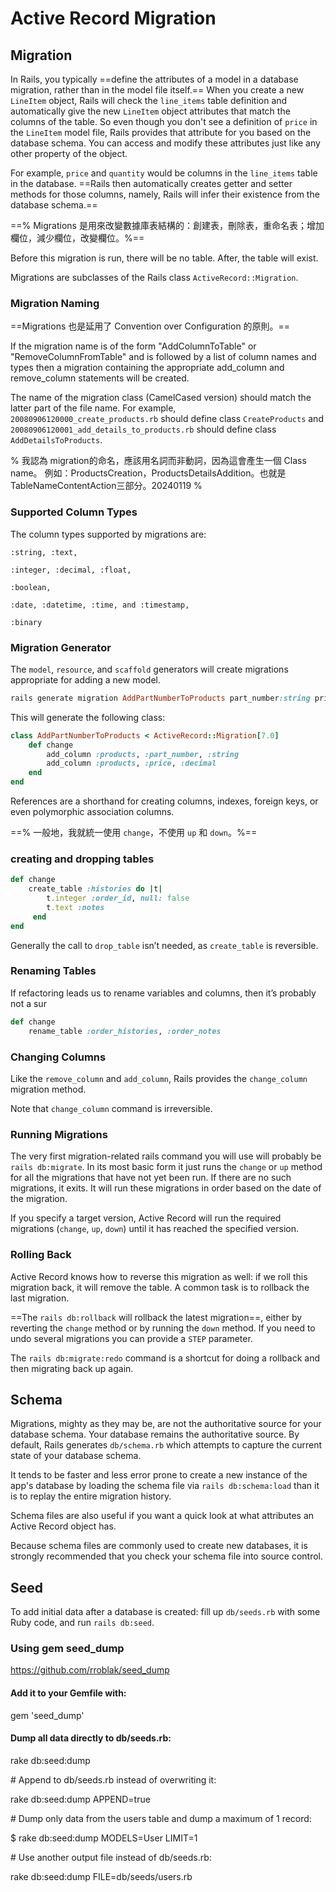 # Active Record Migration

## Migration

In Rails, you typically ==define the attributes of a model in a database migration, rather than in the model file itself.== When you create a new `LineItem` object, Rails will check the `line_items` table definition and automatically give the new `LineItem` object attributes that match the columns of the table. So even though you don't see a definition of `price` in the `LineItem` model file, Rails provides that attribute for you based on the database schema. You can access and modify these attributes just like any other property of the object.

For example, `price` and `quantity` would be columns in the `line_items` table in the database. ==Rails then automatically creates getter and setter methods for those columns, namely, Rails will infer their existence from the database schema.==

==% Migrations 是用來改變數據庫表結構的：創建表，刪除表，重命名表；增加欄位，減少欄位，改變欄位。%==

Before this migration is run, there will be no table. After, the table will exist.

Migrations are subclasses of the Rails class `ActiveRecord::Migration`.

### Migration Naming

==Migrations 也是延用了 Convention over Configuration 的原則。==

If the migration name is of the form "AddColumnToTable" or "RemoveColumnFromTable" and is followed by a list of column names and types then a migration containing the appropriate add\_column and remove\_column statements will be created.

The name of the migration class (CamelCased version) should match the latter part of the file name. For example, `20080906120000_create_products.rb` should define class `CreateProducts` and `20080906120001_add_details_to_products.rb` should define class `AddDetailsToProducts`.

% 我認為 migration的命名，應該用名詞而非動詞，因為這會產生一個 Class name。 例如：ProductsCreation，ProductsDetailsAddition。也就是TableNameContentAction三部分。20240119 %

### Supported Column Types

The column types supported by migrations are:

`:string, :text,`

`:integer, :decimal, :float,`

`:boolean,`

`:date, :datetime, :time, and :timestamp,`

`:binary`

### Migration Generator

The `model`, `resource`, and `scaffold` generators will create migrations appropriate for adding a new model.

```ruby
rails generate migration AddPartNumberToProducts part_number:string price:decimal
```

This will generate the following class:

```ruby
class AddPartNumberToProducts < ActiveRecord::Migration[7.0]
	def change
		add_column :products, :part_number, :string
		add_column :products, :price, :decimal
	end
end
```

References are a shorthand for creating columns, indexes, foreign keys, or even polymorphic association columns.

==% 一般地，我就統一使用 `change`，不使用 `up` 和 `down`。%==

### creating and dropping tables

```ruby
def change
	create_table :histories do |t|
		t.integer :order_id, null: false
		t.text :notes
     end
end
```

Generally the call to `drop_table` isn’t needed, as `create_table` is reversible.

### Renaming Tables

If refactoring leads us to rename variables and columns, then it’s probably not a sur

```ruby
def change
	rename_table :order_histories, :order_notes
```

### Changing Columns

Like the `remove_column` and `add_column`, Rails provides the `change_column` migration method.

Note that `change_column` command is irreversible.

### Running Migrations

The very first migration-related rails command you will use will probably be `rails db:migrate`. In its most basic form it just runs the `change` or `up` method for all the migrations that have not yet been run. If there are no such migrations, it exits. It will run these migrations in order based on the date of the migration.

If you specify a target version, Active Record will run the required migrations (`change`, `up`, `down`) until it has reached the specified version.

### Rolling Back

Active Record knows how to reverse this migration as well: if we roll this migration back, it will remove the table. A common task is to rollback the last migration.

==The `rails db:rollback` will rollback the latest migration==, either by reverting the `change` method or by running the `down` method. If you need to undo several migrations you can provide a `STEP` parameter.

The `rails db:migrate:redo` command is a shortcut for doing a rollback and then migrating back up again.

## Schema

Migrations, mighty as they may be, are not the authoritative source for your database schema. Your database remains the authoritative source. By default, Rails generates `db/schema.rb` which attempts to capture the current state of your database schema.

It tends to be faster and less error prone to create a new instance of the app's database by loading the schema file via `rails db:schema:load` than it is to replay the entire migration history.

Schema files are also useful if you want a quick look at what attributes an Active Record object has.

Because schema files are commonly used to create new databases, it is strongly recommended that you check your schema file into source control.

## Seed

To add initial data after a database is created: fill up `db/seeds.rb` with some Ruby code, and run `rails db:seed`.

### Using gem seed\_dump

https://github.com/rroblak/seed_dump

#### Add it to your Gemfile with:

gem 'seed\_dump'

#### Dump all data directly to db/seeds.rb:

rake db:seed:dump

\# Append to db/seeds.rb instead of overwriting it:

rake db:seed:dump APPEND=true

\# Dump only data from the users table and dump a maximum of 1 record:

$ rake db:seed:dump MODELS=User LIMIT=1

\# Use another output file instead of db/seeds.rb:

rake db:seed:dump FILE=db/seeds/users.rb

